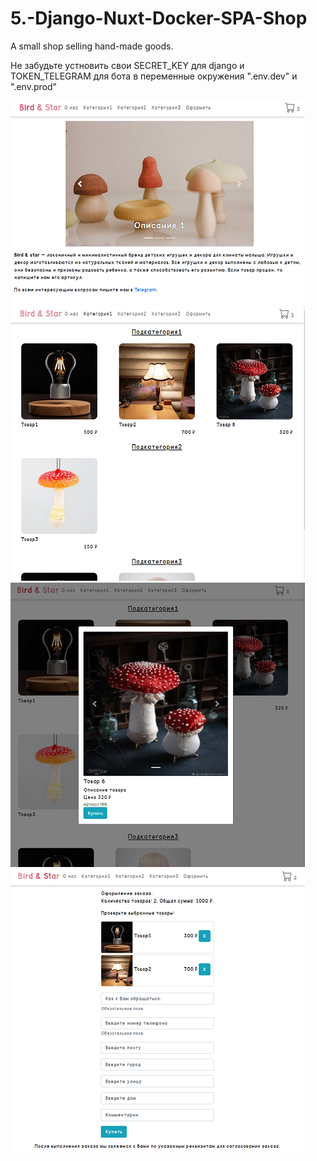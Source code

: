 # 5.-Django-Nuxt-Docker-SPA-Shop
A small shop selling hand-made goods.


Не забудьте устновить свои SECRET_KEY для django и TOKEN_TELEGRAM для бота в переменные окружения ".env.dev" и ".env.prod"

![](https://github.com/jimbojimih/5.-Django-Nuxt-Docker-SPA-Shop/blob/master/!screenshots%20for%20github/screen1.png)  
![](https://github.com/jimbojimih/5.-Django-Nuxt-Docker-SPA-Shop/blob/master/!screenshots%20for%20github/screen2.png)  
![](https://github.com/jimbojimih/5.-Django-Nuxt-Docker-SPA-Shop/blob/master/!screenshots%20for%20github/screen3.png)  
![](https://github.com/jimbojimih/5.-Django-Nuxt-Docker-SPA-Shop/blob/master/!screenshots%20for%20github/screen4.png)  


